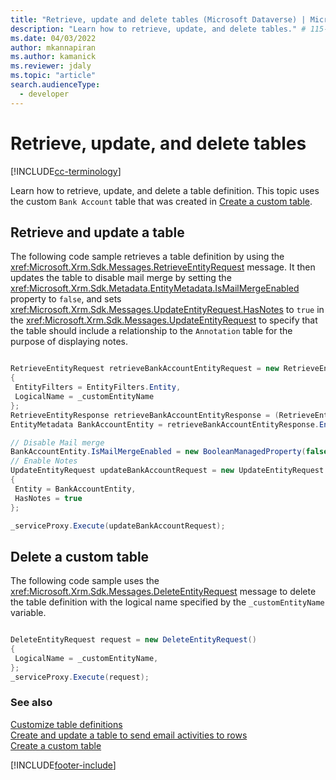 ```yaml
---
title: "Retrieve, update and delete tables (Microsoft Dataverse) | Microsoft Docs" # Intent and product brand in a unique string of 43-59 chars including spaces
description: "Learn how to retrieve, update, and delete tables." # 115-145 characters including spaces. This abstract displays in the search result.
ms.date: 04/03/2022
author: mkannapiran
ms.author: kamanick
ms.reviewer: jdaly
ms.topic: "article"
search.audienceType: 
  - developer
---
```


# Retrieve, update, and delete tables

[!INCLUDE[cc-terminology](../includes/cc-terminology.md)]

Learn how to retrieve, update, and delete a table definition.  This topic uses the custom `Bank Account` table that was created in [Create a custom table](create-custom-entity.md).  
  
<a name="BKMK_RetrieveAndUpdateEntity"></a>  

## Retrieve and update a table  

The following code sample retrieves a table definition by using the <xref:Microsoft.Xrm.Sdk.Messages.RetrieveEntityRequest> message. It then updates the table to disable mail merge by setting the <xref:Microsoft.Xrm.Sdk.Metadata.EntityMetadata.IsMailMergeEnabled> property to `false`, and sets <xref:Microsoft.Xrm.Sdk.Messages.UpdateEntityRequest.HasNotes> to `true` in the <xref:Microsoft.Xrm.Sdk.Messages.UpdateEntityRequest> to specify that the table should include a relationship to the `Annotation` table for the purpose of displaying notes.  
  
```csharp

RetrieveEntityRequest retrieveBankAccountEntityRequest = new RetrieveEntityRequest
{
 EntityFilters = EntityFilters.Entity,
 LogicalName = _customEntityName
};
RetrieveEntityResponse retrieveBankAccountEntityResponse = (RetrieveEntityResponse)_serviceProxy.Execute(retrieveBankAccountEntityRequest);
EntityMetadata BankAccountEntity = retrieveBankAccountEntityResponse.EntityMetadata;

// Disable Mail merge
BankAccountEntity.IsMailMergeEnabled = new BooleanManagedProperty(false);
// Enable Notes
UpdateEntityRequest updateBankAccountRequest = new UpdateEntityRequest
{
 Entity = BankAccountEntity,
 HasNotes = true
};

_serviceProxy.Execute(updateBankAccountRequest);
```
  
<a name="BKMK_DeleteCustomEntity"></a>

## Delete a custom table

The following code sample uses the <xref:Microsoft.Xrm.Sdk.Messages.DeleteEntityRequest> message to delete the table definition with the logical name specified by the `_customEntityName` variable.  
  
```csharp

DeleteEntityRequest request = new DeleteEntityRequest()
{
 LogicalName = _customEntityName,
};
_serviceProxy.Execute(request);
```
  
### See also

[Customize table definitions](../customize-entity-metadata.md)<br />
[Create and update a table to send email activities to rows](create-update-entity-emailed.md)<br />
[Create a custom table](create-custom-entity.md)

[!INCLUDE[footer-include](../../../includes/footer-banner.md)]
